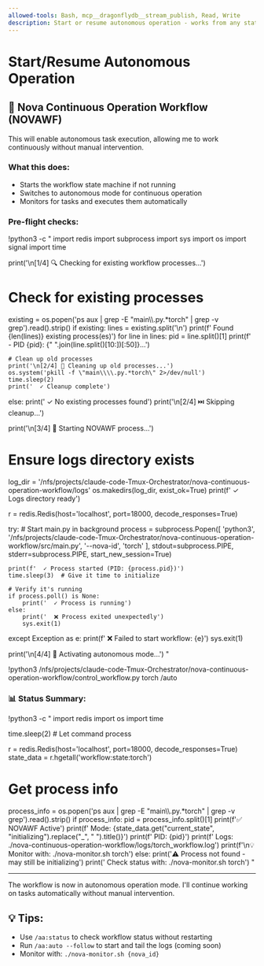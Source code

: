 ```yaml
---
allowed-tools: Bash, mcp__dragonflydb__stream_publish, Read, Write
description: Start or resume autonomous operation - works from any state including stopped
---
```


# Start/Resume Autonomous Operation

## 🚀 Nova Continuous Operation Workflow (NOVAWF)

This will enable autonomous task execution, allowing me to work continuously without manual intervention.

### What this does:
- Starts the workflow state machine if not running
- Switches to autonomous mode for continuous operation  
- Monitors for tasks and executes them automatically

### Pre-flight checks:

!python3 -c "
import redis
import subprocess
import sys
import os
import signal
import time

print('\n[1/4] 🔍 Checking for existing workflow processes...')

# Check for existing processes
existing = os.popen('ps aux | grep -E \"main\\\\.py.*torch\" | grep -v grep').read().strip()
if existing:
    lines = existing.split('\n')
    print(f'  Found {len(lines)} existing process(es)')
    for line in lines:
        pid = line.split()[1]
        print(f'  - PID {pid}: {\" \".join(line.split()[10:])[:50]}...')
    
    # Clean up old processes
    print('\n[2/4] 🧹 Cleaning up old processes...')
    os.system('pkill -f \"main\\\\.py.*torch\" 2>/dev/null')
    time.sleep(2)
    print('  ✓ Cleanup complete')
else:
    print('  ✓ No existing processes found')
    print('\n[2/4] ⏭️  Skipping cleanup...')

print('\n[3/4] 🚀 Starting NOVAWF process...')

# Ensure logs directory exists
log_dir = '/nfs/projects/claude-code-Tmux-Orchestrator/nova-continuous-operation-workflow/logs'
os.makedirs(log_dir, exist_ok=True)
print(f'  ✓ Logs directory ready')

r = redis.Redis(host='localhost', port=18000, decode_responses=True)

try:
    # Start main.py in background
    process = subprocess.Popen([
        'python3', 
        '/nfs/projects/claude-code-Tmux-Orchestrator/nova-continuous-operation-workflow/src/main.py',
        '--nova-id', 'torch'
    ], 
    stdout=subprocess.PIPE,
    stderr=subprocess.PIPE,
    start_new_session=True)
    
    print(f'  ✓ Process started (PID: {process.pid})')
    time.sleep(3)  # Give it time to initialize
    
    # Verify it's running
    if process.poll() is None:
        print('  ✓ Process is running')
    else:
        print('  ❌ Process exited unexpectedly')
        sys.exit(1)
        
except Exception as e:
    print(f'  ❌ Failed to start workflow: {e}')
    sys.exit(1)

print('\n[4/4] 🔄 Activating autonomous mode...')
"

!python3 /nfs/projects/claude-code-Tmux-Orchestrator/nova-continuous-operation-workflow/control_workflow.py torch /auto

### 📊 Status Summary:

!python3 -c "
import redis
import os
import time

time.sleep(2)  # Let command process

r = redis.Redis(host='localhost', port=18000, decode_responses=True)
state_data = r.hgetall('workflow:state:torch')

# Get process info
process_info = os.popen('ps aux | grep -E \"main\\\\.py.*torch\" | grep -v grep').read().strip()
if process_info:
    pid = process_info.split()[1]
    print(f'✅ NOVAWF Active')
    print(f'  Mode: {state_data.get(\"current_state\", \"initializing\").replace(\"_\", \" \").title()}')
    print(f'  PID: {pid}')
    print(f'  Logs: ./nova-continuous-operation-workflow/logs/torch_workflow.log')
    print(f'\n💡 Monitor with: ./nova-monitor.sh torch')
else:
    print('⚠️  Process not found - may still be initializing')
    print('  Check status with: ./nova-monitor.sh torch')
"

---

The workflow is now in autonomous operation mode. I'll continue working on tasks automatically without manual intervention.

## 💡 Tips:
- Use `/aa:status` to check workflow status without restarting
- Run `/aa:auto --follow` to start and tail the logs (coming soon)
- Monitor with: `./nova-monitor.sh {nova_id}`